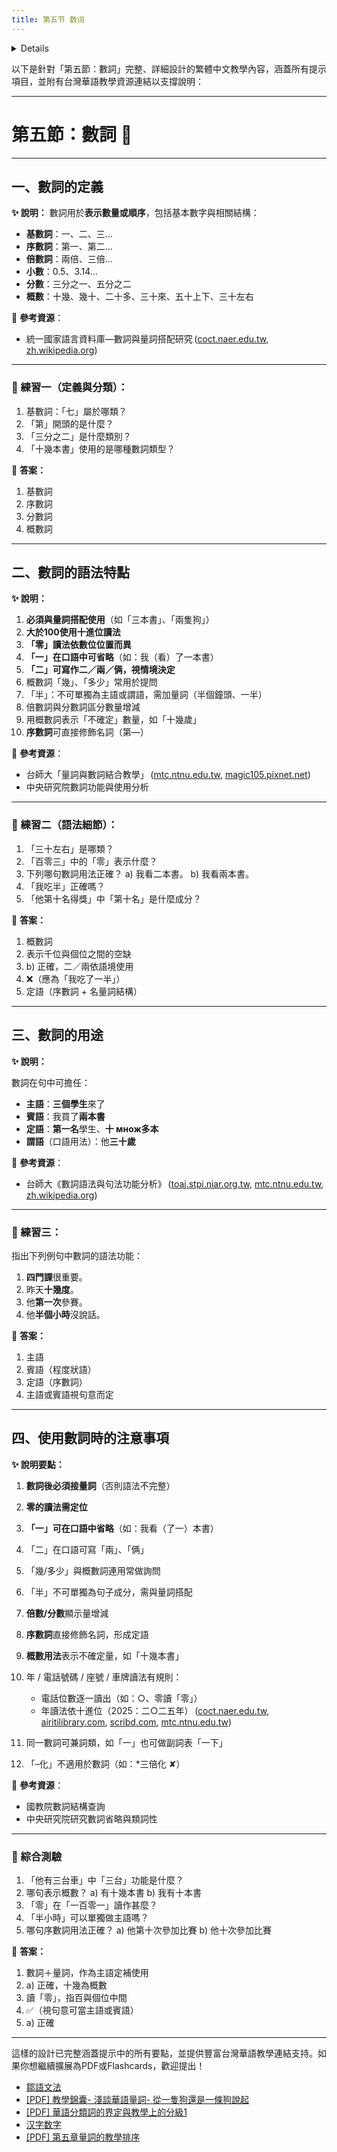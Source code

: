 ```yaml
---
title: 第五节 数词
---
```


<details>

```md

# 第五节 数词

## 一，数词的定义

基本的数词

## 二，数词的语法特点

### （一）เลขพื้นฐานสามารถใช้ร่วมกับคำบางคำเพื่อแสดงจำนวนต่างๆได้

1. 整数
2. 序数
   1. 第~
   2. หลังตัวเลขสามารถตามด้วนคำนามโดยตรงแสดงลำดับได้
   3. 老~，行~
3. 倍数
4. 小数
5. 分数
6. 概数
   1. ใช้เลขสองจำนวนที่อยู่ติดกันมาเชื่อมต่อกัน
   2. 几~，十几
   3. ~多
   4. ~来
   5. ~左右，~上下

### （二）ภาษาจีนปัจจุบัน ต้องใช้ลักษณะนาม

## 三，数词的用途

### （一）做主语

### （二）做宾语

### （三）做定语

### （四）做谓语

## 四，使用数词时需要注意的一些问题

### （一）วิธีอ่านตัวเลข

1. 十进位法 ที่น้อยกว่า 100
   1. 1-10
   2. 11-19
   3. 20-90 ที่หลักหน่วยเป็น 0 ทั้งหมด
   4. จำนวนอื่นๆ
2. 100 ขึ้นไป
3. การอ่าน ปี เบอร์โทร เรือ รถ ห้องพัก yao

### （二）วิธีอ่าน 0

1. 0 ตัวเดียว
2. 0 หลักสิบ
   1. 0 หลักพันหรือหมื่น
3. 0 ติดกันสองตัวหรือมากกว่า
4. 0 อยู่ท้าย
   1. กรณีมีลักษณะนาม
5. การอ่านเลขรถ เรือ โทรศัพท์

### （三）วิธีอ่าน 1 ในเลขหลายหลัก

1 ในหลักสิบ

### （四）วิธีอ่าน 2

1. 二，两，俩
2. การอ่านเลขโดยตรง
3. ในหลักสิบและหลีกหน่วยของเลขหลายหลัก
4. การแสดงลำดับ
5. เศษส่วน
6. หน้าคำลักษณะนาม
   1. หน่วยชั่ง ตวง วัด

### （五）คำบอกจำนวนทำหน้าที่เป็นบทขยายนาม

1. มักใช้นำหน้าคำลักษณะนามโดยตรงทำหน้าที่เป็นบทขยายนาม
2. ~的

### （六）ใช้หน้าคำนามโดยตรงแสดงลำดับ

1. เครือญาติ
2. วัน เดือน ปี
3. ระดับ ชั้น ประเภท ของสิ่งต่างๆ

### （七）จำนวนประมาณใช้เลขสองตัวที่อยูู่ติดกัน

มีข้อยกเว้น เช่น 三五个，三两次

### （八）半

1. ไม่สามารถทำหน้าที่เป้นส่วนประกอบของประโยคได้เพียงลำพัง
2. หน้าคำลักษณะนาม
3. หลังเลขจำนวนเต็มกับคำลักษณะนาม
4. 一半，两半

### （九）เลขทวีคูณแสดงจำนวนมากกว่าหรือเพิ่มขึ้น เลขเศษส่วนแสดงจำนวนน้อยกว่าหรือลดลง

### （十）几，多少

十几（岁）

### （十一）เศษส่วน

```
</details>

以下是針對「第五節：數詞」完整、詳細設計的繁體中文教學內容，涵蓋所有提示項目，並附有台灣華語教學資源連結以支撐說明：

---

# 第五節：數詞 🧮

---

## 一、數詞的定義

**✨ 說明：**
數詞用於**表示數量或順序**，包括基本數字與相關結構：

* **基數詞**：一、二、三…
* **序數詞**：第一、第二…
* **倍數詞**：兩倍、三倍…
* **小數**：0.5、3.14…
* **分數**：三分之一、五分之二
* **概數**：十幾、幾十、二十多、三十來、五十上下、三十左右

📘 **參考資源**：

* 統一國家語言資料庫—數詞與量詞搭配研究 ([coct.naer.edu.tw][1], [zh.wikipedia.org][2])

---

### 📝 練習一（定義與分類）：

1. 基數詞：「七」屬於哪類？
2. 「第」開頭的是什麼？
3. 「三分之二」是什麼類別？
4. 「十幾本書」使用的是哪種數詞類型？

📝 **答案：**

1. 基數詞
2. 序數詞
3. 分數詞
4. 概數詞

---

## 二、數詞的語法特點

**✨ 說明：**

1. **必須與量詞搭配使用**（如「三本書」、「兩隻狗」）
2. **大於100使用十進位讀法**
3. **「零」讀法依數位位置而異**
4. **「一」在口語中可省略**（如：我（看）了一本書）
5. **「二」可寫作二／兩／俩，視情境決定**
6. 概數詞「幾」、「多少」常用於提問
7. 「半」：不可單獨為主語或謂語，需加量詞（半個鐘頭、一半）
8. 倍數詞與分數詞區分數量增減
9. 用概數詞表示「不確定」數量，如「十幾歲」
10. **序數詞**可直接修飾名詞（第—）

📘 **參考資源**：

* 台師大「量詞與數詞結合教學」 ([mtc.ntnu.edu.tw][3], [magic105.pixnet.net][4])
* 中央研究院數詞功能與使用分析

---

### 📝 練習二（語法細節）：

1. 「三十左右」是哪類？
2. 「百零三」中的「零」表示什麼？
3. 下列哪句數詞用法正確？
   a) 我看二本書。
   b) 我看兩本書。
4. 「我吃半」正確嗎？
5. 「他第十名得獎」中「第十名」是什麼成分？

📝 **答案：**

1. 概數詞
2. 表示千位與個位之間的空缺
3. b) 正確，二／兩依語境使用
4. ❌（應為「我吃了一半」）
5. 定語（序數詞 + 名量詞結構）

---

## 三、數詞的用途

**✨ 說明：**

數詞在句中可擔任：

* **主語**：**三個學生**來了
* **賓語**：我買了**兩本書**
* **定語**：**第一名**學生、**十 множ多本**
* **謂語**（口語用法）：他**三十歲**

📘 **參考資源**：

* 台師大《數詞語法與句法功能分析》 ([toaj.stpi.niar.org.tw][5], [mtc.ntnu.edu.tw][3], [zh.wikipedia.org][2])

---

### 📝 練習三：

指出下列例句中數詞的語法功能：

1. **四門課**很重要。
2. 昨天**十幾度**。
3. 他**第一次**參賽。
4. 他**半個小時**沒說話。

📝 **答案：**

1. 主語
2. 賓語（程度狀語）
3. 定語（序數詞）
4. 主語或賓語視句意而定

---

## 四、使用數詞時的注意事項

**✨ 說明要點：**

1. **數詞後必須接量詞**（否則語法不完整）
2. **零的讀法需定位**
3. **「一」可在口語中省略**（如：我看（了一）本書）
4. 「二」在口語可寫「兩」、「俩」
5. 「幾/多少」與概數詞連用常做詢問
6. 「半」不可單獨為句子成分，需與量詞搭配
7. **倍數/分數**顯示量增減
8. **序數詞**直接修飾名詞，形成定語
9. **概數用法**表示不確定量，如「十幾本書」
10. 年 / 電話號碼 / 座號 / 車牌讀法有規則：

    * 電話位數逐一讀出（如：○、零讀「零」）
    * 年讀法依十進位（2025：二○二五年） ([coct.naer.edu.tw][1], [airitilibrary.com][6], [scribd.com][7], [mtc.ntnu.edu.tw][3])
11. 同一數詞可兼詞類，如「一」也可做副詞表「一下」
12. 「–化」不適用於數詞（如：\*三倍化 ✘）

📘 **參考資源**：

* 國教院數詞結構查詢
* 中央研究院研究數詞省略與類詞性

---

### 📝 綜合測驗

1. 「他有三台車」中「三台」功能是什麼？
2. 哪句表示概數？
   a) 有十幾本書
   b) 我有十本書
3. 「零」在「一百零一」讀作甚麼？
4. 「半小時」可以單獨做主語嗎？
5. 哪句序數詞用法正確？
   a) 他第十次參加比賽
   b) 他十次參加比賽

📝 **答案：**

1. 數詞＋量詞，作為主語定補使用
2. a) 正確，十幾為概數
3. 讀「零」，指百與個位中間
4. ✅（視句意可當主語或賓語）
5. a) 正確

---

這樣的設計已完整涵蓋提示中的所有要點，並提供豐富台灣華語教學連結支持。如果你想繼續擴展為PDF或Flashcards，歡迎提出！

[1]: https://coct.naer.edu.tw/grammar.jsp?page=5&utm_source=chatgpt.com "語法點分級標準檢索系統 - 《國教院》華語文語料庫2024"
[2]: https://zh.wikipedia.org/wiki/%E9%87%91%E8%8F%AF%E8%A9%B1?utm_source=chatgpt.com "金華話"
[3]: https://mtc.ntnu.edu.tw/upload_files/resource/download/Contemporary-Chinese/1.pdf?utm_source=chatgpt.com "[PDF] 當代中文課程A Course in Contemporary Chinese - 國語教學中心"
[4]: https://magic105.pixnet.net/blog/post/48501924?utm_source=chatgpt.com "現代漢語數量定語組的語法意義、 篇章、語用分析及教學應用 - 痞客邦"
[5]: https://toaj.stpi.niar.org.tw/file/article/download/4b1141f98de0d9f4018df4baa1d30cb8?utm_source=chatgpt.com "[PDF] 以語料庫為本探討華語名量詞[個] 之[Num+個+N]結構"
[6]: https://www.airitilibrary.com/Article/Detail/U0021-NTNU41546?utm_source=chatgpt.com "漢語數詞「一」的語法結構及省略規律：以語料庫為本的研究"
[7]: https://www.scribd.com/document/456807010/%E9%87%8F%E8%A9%9E%E6%95%99%E5%AD%B8%E6%8E%92%E5%BA%8F-pdf?utm_source=chatgpt.com "量詞教學排序PDF - Scribd"

- [鄒語文法](https://zh.wikipedia.org/wiki/%E9%84%92%E8%AA%9E%E6%96%87%E6%B3%95?utm_source=chatgpt.com "鄒語文法")
- [[PDF] 教學錦囊- 淺談華語量詞- 從一隻狗還是一條狗說起](https://tpl.ncl.edu.tw/NclService/pdfdownload?filePath=lV8OirTfsslWcCxIpLbUfvtkl6y56mnseBD2t_ICWKDOQMYoviKJpWZOK73_3WTa&imgType=Bn5sH4BGpJw%3D&key=f2Ow4yIldnNnKFVfucePgCp_lohHilDs0enBXP8bkPMeVVU9OyINO4qBZJhLTxWd&xmlId=0005859644&utm_source=chatgpt.com "[PDF] 教學錦囊- 淺談華語量詞- 從一隻狗還是一條狗說起")
- [[PDF] 華語分類詞的界定與教學上的分級1](https://onesoonher.github.io/info/publication/A63-%E8%8F%AF%E8%AA%9E%E5%88%86%E9%A1%9E%E8%A9%9E%E7%9A%84%E7%95%8C%E5%AE%9A%E8%88%87%E6%95%99%E5%AD%B8%E4%B8%8A%E7%9A%84%E5%88%86%E7%B4%9A.pdf?utm_source=chatgpt.com "[PDF] 華語分類詞的界定與教學上的分級1")
- [汉字数字](https://zh.wikipedia.org/wiki/%E6%B1%89%E5%AD%97%E6%95%B0%E5%AD%97?utm_source=chatgpt.com "汉字数字")
- [[PDF] 第五章量詞的教學排序](https://rportal.lib.ntnu.edu.tw/bitstreams/350e2148-9e57-4ac6-b4c4-a2252c905f85/download?utm_source=chatgpt.com "[PDF] 第五章量詞的教學排序")
